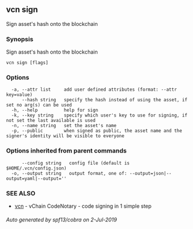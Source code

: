 ## vcn sign

Sign asset's hash onto the blockchain

### Synopsis

Sign asset's hash onto the blockchain

```
vcn sign [flags]
```

### Options

```
  -a, --attr list     add user defined attributes (format: --attr key=value)
      --hash string   specify the hash instead of using the asset, if set no arg(s) can be used
  -h, --help          help for sign
  -k, --key string    specify which user's key to use for signing, if not set the last available is used
  -n, --name string   set the asset's name
  -p, --public        when signed as public, the asset name and the signer's identity will be visible to everyone
```

### Options inherited from parent commands

```
      --config string   config file (default is $HOME/.vcn/config.json)
  -o, --output string   output format, one of: --output=json|--output=yaml|--output=''
```

### SEE ALSO

* [vcn](vcn.md)	 - vChain CodeNotary - code signing in 1 simple step

###### Auto generated by spf13/cobra on 2-Jul-2019

